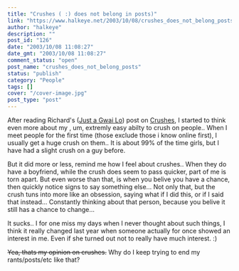 ```yaml
---
title: "Crushes ( :) does not belong in posts)"
link: "https://www.halkeye.net/2003/10/08/crushes_does_not_belong_posts/"
author: "halkeye"
description: ""
post_id: "126"
date: "2003/10/08 11:08:27"
date_gmt: "2003/10/08 11:08:27"
comment_status: "open"
post_name: "crushes_does_not_belong_posts"
status: "publish"
category: "People"
tags: []
cover: "/cover-image.jpg"
post_type: "post"
---
```


After reading Richard's ([Just a Gwai Lo](http://www.justagwailo.com)) post on [ Crushes](http://www.justagwailo.com/filter/2003/10/07/crushes), I started to think even more about my , um, extremly easy abilty to crush on people.. When I meet people for the first time (those exclude those i know online first), I usually get a huge crush on them.. It is about 99% of the time girls, but I have had a slight crush on a guy before.

But it did more or less, remind me how I feel about crushes.. When they do have a boyfriend, while the crush does seem to pass quicker, part of me is torn apart. But even worse than that, is when you belive you have a chance, then quickly notice signs to say something else... Not only that, but the crush tuns into more like an obsession, saying what if I did this, or if I said that instead... Constantly thinking about that person, because you belive it still has a chance to change...

It sucks.. I for one miss my days when I never thought about such things, I think it really changed last year when someone actually for once showed an interest in me. Even if she turned out not to really have much interest. :)

<s>Yea, thats my opinion on crushes.</s> Why do I keep trying to end my rants/posts/etc like that?